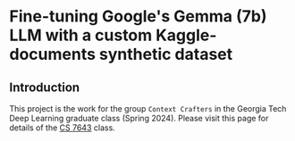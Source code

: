 # Fine-tuning Google's Gemma (7b) LLM with a custom Kaggle-documents synthetic dataset 

## Introduction
This project is the work for the group `Context Crafters` in the Georgia Tech Deep Learning graduate class (Spring 2024). Please visit this page for details of the [CS 7643](https://omscs.gatech.edu/cs-7643-deep-learning) class.
